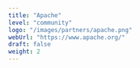 ```yaml
---
title: "Apache"
level: "community"
logo: "/images/partners/apache.png"
webUrl: "https://www.apache.org/"
draft: false
weight: 2
---
```

